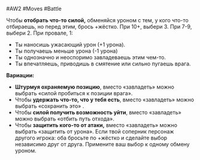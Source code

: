 #AW2  #Moves #Battle 

Чтобы **отобрать что-то силой,** обменяйся уроном с тем, у кого что-то отбираешь, но перед этим, брось +жёстко. 
При 10+, выбери 3. При 7-9, выбери 2. При провале, 1: 
- Ты наносишь ужасающий урон (+1 урона). 
- Ты получаешь меньше урона (-1 урона) 
- Ты однозначно и неоспоримо завладеваешь этим чем-то. 
- Ты впечатляешь, приводишь в смятение или сильно пугаешь врага. 

**Вариации:** 
- **Штурмуя охраняемую позицию**, вместо «завладеть» можно выбрать «силой пробиться к позиции врага». 
- Чтобы **удержать что-то, что у тебя есть**, вместо «завладеть» можно выбрать «сохранить это» . 
- Чтобы **силой получить возможность уйти**, вместо «завладеть» можно выбрать «отбить путь отхода». 
- Чтобы **защитить кого-то от атаки,** вместо «завладеть» можно выбрать «защитить от урона». Если твой соперник персонаж другого игрока: оба бросьте по +жёстко и сделайте выбор независимо друг от друга. Примените ваш выбор к одному обмену уроном.